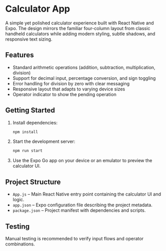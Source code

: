 # Calculator App

A simple yet polished calculator experience built with React Native and Expo. The design mirrors the familiar four-column layout from classic handheld calculators while adding modern styling, subtle shadows, and responsive text sizing.

## Features

- Standard arithmetic operations (addition, subtraction, multiplication, division)
- Support for decimal input, percentage conversion, and sign toggling
- Error handling for division by zero with clear messaging
- Responsive layout that adapts to varying device sizes
- Operator indicator to show the pending operation

## Getting Started

1. Install dependencies:

   ```bash
   npm install
   ```

2. Start the development server:

   ```bash
   npm run start
   ```

3. Use the Expo Go app on your device or an emulator to preview the calculator UI.

## Project Structure

- `App.js` – Main React Native entry point containing the calculator UI and logic.
- `app.json` – Expo configuration file describing the project metadata.
- `package.json` – Project manifest with dependencies and scripts.

## Testing

Manual testing is recommended to verify input flows and operator combinations.
